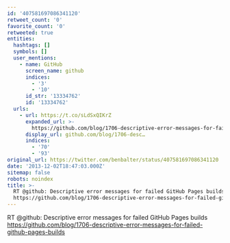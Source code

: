 ```yaml
---
id: '407581697086341120'
retweet_count: '0'
favorite_count: '0'
retweeted: true
entities:
  hashtags: []
  symbols: []
  user_mentions:
    - name: GitHub
      screen_name: github
      indices:
        - '3'
        - '10'
      id_str: '13334762'
      id: '13334762'
  urls:
    - url: https://t.co/sLdSxQIKrZ
      expanded_url: >-
        https://github.com/blog/1706-descriptive-error-messages-for-failed-github-pages-builds
      display_url: github.com/blog/1706-desc…
      indices:
        - '70'
        - '93'
original_url: https://twitter.com/benbalter/status/407581697086341120
date: '2013-12-02T18:47:03.000Z'
sitemap: false
robots: noindex
title: >-
  RT @github: Descriptive error messages for failed GitHub Pages builds
  https://github.com/blog/1706-descriptive-error-messages-for-failed-github-pages-builds
---
```


RT @github: Descriptive error messages for failed GitHub Pages builds https://github.com/blog/1706-descriptive-error-messages-for-failed-github-pages-builds